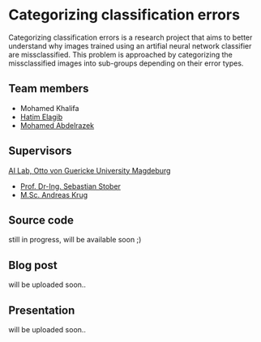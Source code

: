 # Categorizing classification errors

Categorizing classification errors is a research project that aims to better understand why images trained using an artifial neural network classifier are missclassified. This problem is approached by categorizing the missclassified images into sub-groups depending on their error types.


## Team members
- Mohamed Khalifa 
- <a href="https://www.linkedin.com/in/hatim-elagib-93359a1a5/"> Hatim Elagib</a>
- <a href="https://www.linkedin.com/in/mohamed-abdelrazek-bb211a199/">Mohamed Abdelrazek</a>

## Supervisors
<a href="https://ai.ovgu.de/">AI Lab, Otto von Guericke University Magdeburg</a>
- <a href="https://ai.ovgu.de/Staff/Stober.html">Prof. Dr-Ing. Sebastian Stober</a>
- <a href="https://ai.ovgu.de/Staff/Krug.html">M.Sc. Andreas Krug</a>


## Source code 
still in progress, will be available soon ;)

## Blog post
will be uploaded soon..

## Presentation
will be uploaded soon..


